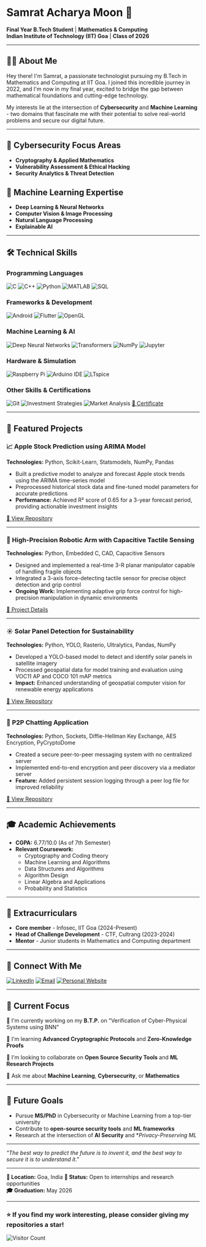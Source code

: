 # Samrat Acharya Moon 🚀

**Final Year B.Tech Student** | **Mathematics & Computing**  
**Indian Institute of Technology (IIT) Goa** | **Class of 2026**

---

## 👨‍💻 About Me

Hey there! I'm Samrat, a passionate technologist pursuing my B.Tech in Mathematics and Computing at IIT Goa. I joined this incredible journey in 2022, and I'm now in my final year, excited to bridge the gap between mathematical foundations and cutting-edge technology.

My interests lie at the intersection of **Cybersecurity** and **Machine Learning** - two domains that fascinate me with their potential to solve real-world problems and secure our digital future.

---

## 🔐 Cybersecurity Focus Areas

- **Cryptography & Applied Mathematics**
- **Vulnerability Assessment & Ethical Hacking**
- **Security Analytics & Threat Detection**

## 🤖 Machine Learning Expertise

- **Deep Learning & Neural Networks**
- **Computer Vision & Image Processing**
- **Natural Language Processing**
- **Explainable AI**

---

## 🛠️ Technical Skills

### Programming Languages
![C](https://img.shields.io/badge/-C-A8B9CC?style=flat-square&logo=c&logoColor=white)
![C++](https://img.shields.io/badge/-C++-00599C?style=flat-square&logo=c%2B%2B&logoColor=white)
![Python](https://img.shields.io/badge/-Python-3776AB?style=flat-square&logo=python&logoColor=white)
![MATLAB](https://img.shields.io/badge/-MATLAB-0076A8?style=flat-square&logo=mathworks&logoColor=white)
![SQL](https://img.shields.io/badge/-SQL-4479A1?style=flat-square&logo=postgresql&logoColor=white)

### Frameworks & Development
![Android](https://img.shields.io/badge/-Android-3DDC84?style=flat-square&logo=android&logoColor=white)
![Flutter](https://img.shields.io/badge/-Flutter-02569B?style=flat-square&logo=flutter&logoColor=white)
![OpenGL](https://img.shields.io/badge/-OpenGL-5586A4?style=flat-square&logo=opengl&logoColor=white)

### Machine Learning & AI
![Deep Neural Networks](https://img.shields.io/badge/-Deep%20Neural%20Networks-FF6F00?style=flat-square&logo=tensorflow&logoColor=white)
![Transformers](https://img.shields.io/badge/-Transformers-FFB000?style=flat-square&logo=huggingface&logoColor=white)
![NumPy](https://img.shields.io/badge/-NumPy-013243?style=flat-square&logo=numpy&logoColor=white)
![Jupyter](https://img.shields.io/badge/-Jupyter-F37626?style=flat-square&logo=jupyter&logoColor=white)

### Hardware & Simulation
![Raspberry Pi](https://img.shields.io/badge/-Raspberry%20Pi-A22846?style=flat-square&logo=raspberrypi&logoColor=white)
![Arduino IDE](https://img.shields.io/badge/-Arduino%20IDE-00979D?style=flat-square&logo=arduino&logoColor=white)
![LTspice](https://img.shields.io/badge/-LTspice-FF0000?style=flat-square&logo=analog-devices&logoColor=white)

### Other Skills & Certifications
![Git](https://img.shields.io/badge/-Git-F05032?style=flat-square&logo=git&logoColor=white)
![Investment Strategies](https://img.shields.io/badge/-Investment%20Strategies-2E7D32?style=flat-square&logo=chart-line&logoColor=white)
![Market Analysis](https://img.shields.io/badge/-Market%20Analysis-FF9800?style=flat-square&logo=google-analytics&logoColor=white)
[📄 Certificate](#)


---

## 🚀 Featured Projects

### 📈 Apple Stock Prediction using ARIMA Model  
**Technologies:** Python, Scikit-Learn, Statsmodels, NumPy, Pandas  
- Built a predictive model to analyze and forecast Apple stock trends using the ARIMA time-series model  
- Preprocessed historical stock data and fine-tuned model parameters for accurate predictions  
- **Performance:** Achieved R² score of 0.65 for a 3-year forecast period, providing actionable investment insights  

[🔗 View Repository](https://github.com/Samrat7745/Statistical-models/tree/main/ARIMA%20using%20statsmodel%20and%20sklearn)  

---

### 🤖 High-Precision Robotic Arm with Capacitive Tactile Sensing  
**Technologies:** Python, Embedded C, CAD, Capacitive Sensors  
- Designed and implemented a real-time 3-R planar manipulator capable of handling fragile objects  
- Integrated a 3-axis force-detecting tactile sensor for precise object detection and grip control  
- **Ongoing Work:** Implementing adaptive grip force control for high-precision manipulation in dynamic environments  

[📄 Project Details](https://drive.google.com/drive/folders/1ib3k2y8SGFuNjDanV4kokdOYF_82AqA6?usp=sharing)  

---

### ☀️ Solar Panel Detection for Sustainability  
**Technologies:** Python, YOLO, Rasterio, Ultralytics, Pandas, NumPy  
- Developed a YOLO-based model to detect and identify solar panels in satellite imagery  
- Processed geospatial data for model training and evaluation using VOC11 AP and COCO 101 mAP metrics  
- **Impact:** Enhanced understanding of geospatial computer vision for renewable energy applications  

[🔗 View Repository](https://github.com/Samrat7745/Solar-Panel-Detection)  

---

### 🔐 P2P Chatting Application  
**Technologies:** Python, Sockets, Diffie-Hellman Key Exchange, AES Encryption, PyCryptoDome
- Created a secure peer-to-peer messaging system with no centralized server  
- Implemented end-to-end encryption and peer discovery via a mediator server  
- **Feature:** Added persistent session logging through a peer log file for improved reliability  

[🔗 View Repository](https://github.com/Samrat7745/P2P-Chatting-Application)  

---

## 🎓 Academic Achievements

- **CGPA:** 6.77/10.0 (As of 7th Semester)
- **Relevant Coursework:** 
  - Cryptography and Coding theory
  - Machine Learning and Algorithms
  - Data Structures and Algorithms
  - Algorithm Design
  - Linear Algebra and Applications
  - Probability and Statistics

---

## 🌟 Extracurriculars

- **Core member** - Infosec, IIT Goa (2024-Present)
- **Head of Challenge Development** - CTF, Cultrang (2023-2024)
- **Mentor** - Junior students in Mathematics and Computing department

---

## 🔗 Connect With Me

[![LinkedIn](https://img.shields.io/badge/-LinkedIn-0077B5?style=flat-square&logo=linkedin&logoColor=white)](https://linkedin.com/in/samrat-acharya-moon)
[![Email](https://img.shields.io/badge/-Email-D14836?style=flat-square&logo=gmail&logoColor=white)](mailto:samrat.moon.22033@iitgoa.ac.in)
[![Personal Website](https://img.shields.io/badge/-Website-FF7139?style=flat-square&logo=Firefox-Browser&logoColor=white)](https://samratmoon.dev)

---

## 💭 Current Focus

🔭 I'm currently working on my **B.T.P.** on "Verification of Cyber-Physical Systems using BNN"

🌱 I'm learning **Advanced Cryptographic Protocols** and **Zero-Knowledge Proofs**

👯 I'm looking to collaborate on **Open Source Security Tools** and **ML Research Projects**

💬 Ask me about **Machine Learning**, **Cybersecurity**, or **Mathematics**

---

## 🎯 Future Goals

- Pursue **MS/PhD** in Cybersecurity or Machine Learning from a top-tier university
- Contribute to **open-source security tools** and **ML frameworks**
- Research at the intersection of **AI Security** and **Privacy-Preserving ML*

---

*"The best way to predict the future is to invent it, and the best way to secure it is to understand it."*

---

**📍 Location:** Goa, India
**💼 Status:** Open to internships and research opportunities  
**🎓 Graduation:** May 2026

---

### ⭐ If you find my work interesting, please consider giving my repositories a star!

![Visitor Count](https://visitor-badge.laobi.icu/badge?page_id=samratmoon.samratmoon)
